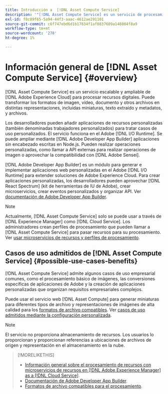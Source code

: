 ```yaml
---
title: Introducción a  [!DNL Asset Compute Service]
description: '"[!DNL Asset Compute Service] es un servicio de procesamiento de recursos nativo de la nube que reduce la complejidad y mejora la escalabilidad".'
exl-id: f8c89f65-5a94-44f3-aaac-4612ae291101
source-git-commit: c6f747ebd6d1b17834f1af0837609a148804f8a9
workflow-type: tm+mt
source-wordcount: '278'
ht-degree: 1%

---
```


# Información general de [!DNL Asset Compute Service] {#overview}

[!DNL Asset Compute Service] es un servicio escalable y ampliable de [!DNL Adobe Experience Cloud] para procesar recursos digitales. Puede transformar los formatos de imagen, vídeo, documento y otros archivos en distintas representaciones, incluidas miniaturas, texto extraído y metadatos, y archivos.

Los desarrolladores pueden añadir aplicaciones de recursos personalizadas (también denominadas trabajadores personalizados) para tratar casos de uso personalizados. El servicio funciona en el Adobe [!DNL I/O Runtime]. Se puede ampliar mediante [!DNL Adobe Developer App Builder] aplicaciones sin encabezado escritas en Node.js. Pueden realizar operaciones personalizadas, como llamar a API externas para realizar operaciones de imagen o aprovechar la compatibilidad con [!DNL Adobe Sensei].

[!DNL Adobe Developer App Builder] es un módulo para generar e implementar aplicaciones web personalizadas en el Adobe [!DNL I/O Runtime] para extender soluciones de Adobe Experience Cloud. Para crear aplicaciones personalizadas, los desarrolladores pueden aprovechar [!DNL React Spectrum] (kit de herramientas de IU de Adobe), crear microservicios, crear eventos personalizados y organizar API. Ver [documentación de Adobe Developer App Builder](https://developer.adobe.com/app-builder/docs/overview/).

>[!NOTE]
>
>Actualmente, [!DNL Asset Compute Service] solo se puede usar a través de [!DNL Experience Manager] como [!DNL Cloud Service]. Los administradores crean perfiles de procesamiento que pueden llamar a [!DNL Asset Compute Service] para pasar recursos para su procesamiento. Ver [usar microservicios de recursos y perfiles de procesamiento](https://experienceleague.adobe.com/en/docs/experience-manager-cloud-service/content/assets/manage/asset-microservices-configure-and-use).

## Casos de uso admitidos de [!DNL Asset Compute Service] {#possible-use-cases-benefits}

[!DNL Asset Compute Service] admite algunos casos de uso empresarial comunes, como el procesamiento básico de imágenes, las conversiones específicas de aplicaciones de Adobe y la creación de aplicaciones personalizadas que organizan requisitos empresariales complejos.

Puede usar el servicio web [!DNL Asset Compute] para generar miniaturas para diferentes tipos de archivo y representaciones de imágenes de alta calidad para los [formatos de archivo compatibles](https://experienceleague.adobe.com/en/docs/experience-manager-cloud-service/content/assets/file-format-support). Ver [casos de uso admitidos mediante la configuración personalizada](https://experienceleague.adobe.com/en/docs/experience-manager-cloud-service/content/assets/manage/asset-microservices-configure-and-use).

>[!NOTE]
>
>El servicio no proporciona almacenamiento de recursos. Los usuarios lo proporcionan y proporcionan referencias a ubicaciones de archivos de origen y representación en el almacenamiento en la nube.

<!-- TBD: Should this be mentioned in the docs?

|Asset Compute Service does not do this|Expectations from implementing client|
|---|---|
| Binary uploads or API-based asset ingestion. | Use other methods to ingest assets. |
| Store binaries or any persisted data across processing requests.| Each request is independent so treat it as a standalone request by sharing binary and processing instructions. |
| Store any configurations such as processing rules or settings for a user or an organization's account. | Add processing request to each request/instruction. |
| Direct event handling of asset creation events from storage systems and processing completed notifications, and errors. | Use [!DNL Adobe I/O] Events and other methods. |

-->

>[!MORELIKETHIS]
>
>* [Información general sobre el procesamiento de recursos con microservicios de recursos en [!DNL Adobe Experience Manager] as a [!DNL Cloud Service]](https://experienceleague.adobe.com/en/docs/experience-manager-cloud-service/content/assets/asset-microservices-overview).
>* [Documentación de Adobe Developer App Builder](https://developer.adobe.com/app-builder/docs/overview).
>* [Formatos de archivo compatibles para el procesamiento](https://experienceleague.adobe.com/en/docs/experience-manager-cloud-service/content/assets/file-format-support).

<!-- **TBD:**
* Clarify the service can only be used within AEM as Cloud Service. The docs provided as context for custom application developers. Not to be used as a standalone service.
  ** and API as that plays a role in custom applications (accepting standard params, invoking Nui itself in the future, etc. (this is an outlook))

* link to aem as cloud service docs on asset ingestion and customization with processing profiles.
-->
